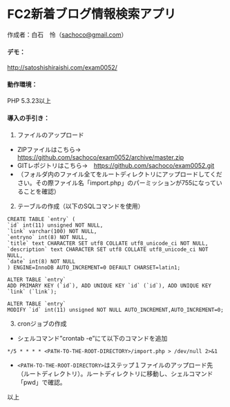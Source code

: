 # FC2新着ブログ情報検索アプリ
作成者：白石　怜（sachoco@gmail.com）

#### デモ：
http://satoshishiraishi.com/exam0052/

#### 動作環境：
PHP 5.3.23以上

#### 導入の手引き：
1. ファイルのアップロード
  + ZIPファイルはこちら→　https://github.com/sachoco/exam0052/archive/master.zip
  + GITレポジトリはこちら→　https://github.com/sachoco/exam0052.git
  + （フォルダ内のファイル全てをルートディレクトリにアップロードしてください。その際ファイル名「import.php」のパーミッションが755になっていることを確認）

2. テーブルの作成（以下のSQLコマンドを使用）
  ```
CREATE TABLE `entry` (
`id` int(11) unsigned NOT NULL,
  `link` varchar(100) NOT NULL,
  `entryno` int(8) NOT NULL,
  `title` text CHARACTER SET utf8 COLLATE utf8_unicode_ci NOT NULL,
  `description` text CHARACTER SET utf8 COLLATE utf8_unicode_ci NOT NULL,
  `date` int(8) NOT NULL
) ENGINE=InnoDB AUTO_INCREMENT=0 DEFAULT CHARSET=latin1;

ALTER TABLE `entry`
 ADD PRIMARY KEY (`id`), ADD UNIQUE KEY `id` (`id`), ADD UNIQUE KEY `link` (`link`);

ALTER TABLE `entry`
MODIFY `id` int(11) unsigned NOT NULL AUTO_INCREMENT,AUTO_INCREMENT=0;
  ```
3. cronジョブの作成
  + シェルコマンド”crontab -e”にて以下のコマンドを追加
  ```
  */5 * * * * <PATH-TO-THE-ROOT-DIRECTORY>/import.php > /dev/null 2>&1
  ```  
  + ```<PATH-TO-THE-ROOT-DIRECTORY>```はステップ１ファイルのアップロード先（ルートディレクトリ）。ルートディレクトリに移動し、シェルコマンド「pwd」で確認。

  
以上
